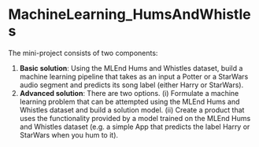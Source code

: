 # MachineLearning_HumsAndWhistles
The mini-project consists of two components:

1.   **Basic solution**: Using the MLEnd Hums and Whistles dataset, build a machine learning pipeline that takes as an input a Potter or a StarWars audio segment and predicts its song label (either Harry or StarWars).   
2.   **Advanced solution**: There are two options. (i) Formulate a machine learning problem that can be attempted using the MLEnd Hums and Whistles dataset and build a solution model. (ii) Create a product that uses the functionality provided by a model trained on the MLEnd Hums and Whistles dataset (e.g. a simple App that predicts the label Harry or StarWars when you hum to it).
